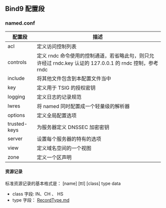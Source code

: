 ## Bind9 配置段



### named.conf

| 配置段       | 描述                                                         |
| ------------ | ------------------------------------------------------------ |
| acl          | 定义访问控制列表                                             |
| controls     | 定义 rndc 命令使用的控制通道，若省略此句，则只允许经过 rndc.key 认证的 127.0.0.1 的 rndc 控制，参考 rndc |
| include      | 将其他文件包含到本配置文件当中                               |
| key          | 定义用于 TSIG 的授权密钥                                     |
| logging      | 定义日志的记录规范                                           |
| lwres        | 将 named 同时配置成一个轻量级的解析器                        |
| options      | 定义全局配置选项                                             |
| trusted-keys | 为服务器定义 DNSSEC 加密密钥                                 |
| server       | 设置每个服务器的特有的选项                                   |
| view         | 定义域名空间的一个视图                                       |
| zone         | 定义一个区声明                                               |



#### 资源记录
标准资源记录的基本格式是：
[name] [ttl] [class] type data

- class 字段: IN、CH 、 HS
- type 字段： [RecordType.md](RecordType.md) 

